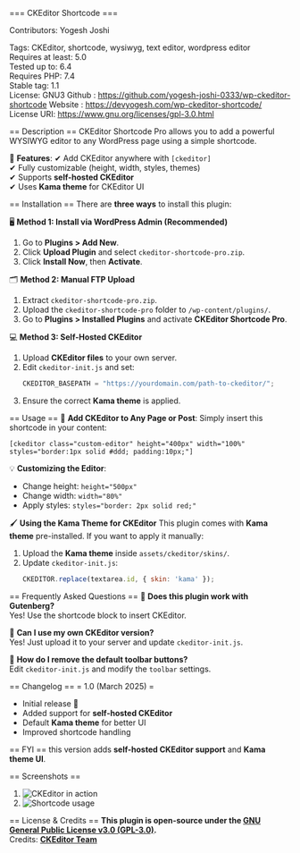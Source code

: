 === CKEditor Shortcode  ===

Contributors: Yogesh Joshi

Tags: CKEditor, shortcode, wysiwyg, text editor, wordpress editor  
Requires at least: 5.0  
Tested up to: 6.4  
Requires PHP: 7.4  
Stable tag: 1.1  
License: GNU3
Github : https://github.com/yogesh-joshi-0333/wp-ckeditor-shortcode
Website : https://devyogesh.com/wp-ckeditor-shortcode/  
License URI: https://www.gnu.org/licenses/gpl-3.0.html  

== Description ==
CKEditor Shortcode Pro allows you to add a powerful WYSIWYG editor to any WordPress page using a simple shortcode.

🎯 **Features**:
✔ Add CKEditor anywhere with `[ckeditor]`  
✔ Fully customizable (height, width, styles, themes)  
✔ Supports **self-hosted CKEditor**  
✔ Uses **Kama theme** for CKEditor UI  

== Installation ==
There are **three ways** to install this plugin:

🖥️ **Method 1: Install via WordPress Admin (Recommended)**
1. Go to **Plugins > Add New**.
2. Click **Upload Plugin** and select `ckeditor-shortcode-pro.zip`.
3. Click **Install Now**, then **Activate**.

🗂️ **Method 2: Manual FTP Upload**
1. Extract `ckeditor-shortcode-pro.zip`.
2. Upload the `ckeditor-shortcode-pro` folder to `/wp-content/plugins/`.
3. Go to **Plugins > Installed Plugins** and activate **CKEditor Shortcode Pro**.

💻 **Method 3: Self-Hosted CKEditor**
1. Upload **CKEditor files** to your own server.
2. Edit `ckeditor-init.js` and set:
   ```js
   CKEDITOR_BASEPATH = "https://yourdomain.com/path-to-ckeditor/";
   ```
3. Ensure the correct **Kama theme** is applied.

== Usage ==
📌 **Add CKEditor to Any Page or Post**:
Simply insert this shortcode in your content:
```
[ckeditor class="custom-editor" height="400px" width="100%" styles="border:1px solid #ddd; padding:10px;"]
```
💡 **Customizing the Editor**:
- Change height: `height="500px"`
- Change width: `width="80%"`
- Apply styles: `styles="border: 2px solid red;"`

🖌 **Using the Kama Theme for CKEditor**
This plugin comes with **Kama theme** pre-installed. If you want to apply it manually:
1. Upload the **Kama theme** inside `assets/ckeditor/skins/`.
2. Update `ckeditor-init.js`:
   ```js
   CKEDITOR.replace(textarea.id, { skin: 'kama' });
   ```

== Frequently Asked Questions ==
🔹 **Does this plugin work with Gutenberg?**  
Yes! Use the shortcode block to insert CKEditor.

🔹 **Can I use my own CKEditor version?**  
Yes! Just upload it to your server and update `ckeditor-init.js`.

🔹 **How do I remove the default toolbar buttons?**  
Edit `ckeditor-init.js` and modify the `toolbar` settings.

== Changelog ==
= 1.0 (March 2025) =
- Initial release 🎉
- Added support for **self-hosted CKEditor**
- Default **Kama theme** for better UI
- Improved shortcode handling


== FYI ==
this version adds **self-hosted CKEditor support** and **Kama theme UI**.

== Screenshots ==
1. ![CKEditor in action  ](https://snipboard.io/vftpYz.jpg)
2. ![Shortcode usage  ](https://snipboard.io/5Jb8z7.jpg)
 

== License & Credits ==
**This plugin is open-source under the [GNU General Public License v3.0 (GPL-3.0)](https://www.gnu.org/licenses/gpl-3.0.html).**  
Credits: **[CKEditor Team](https://ckeditor.com)**  
